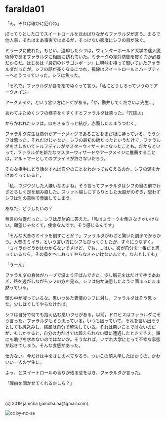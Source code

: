 

# faralda01

「ん。それは確かに厄介ね」

ぽってりとした口でスイートロールをほおばりながらファラルダが言う。まるで他人事，それはまあ事実ではあるが，そっけない態度にシフの目が泳ぐ。

ミラークに敗れた，もとい，退却したシフは，ウィンターホールド大学の達人魔術師であるファラルダに相談に訪れていた。ミラークの絶対防御を貫く力が必要だからだ。はじめは『最初のドラゴンボーン』に興味を持って聞いていたファラルダだったが，シフの話が長くなるにつれ，視線はスイートロールとハーブティーへとうつっていった。シフは焦った。

「それで」ファラルダが唇を指でぬぐって言う。「私にどうしろっていうの？アークメイジ」

アークメイジ，という言い方にトゲがある。「か，勘弁してくださいよ先生…」

あわてふためくシフの様子をくすくすとファラルダは笑った。「冗談よ」

からかわれたシフは，口をきゅうっと結び，赤面したままうつむく。

ファラルダ先生は自分がアークメイジであることをまだ根に持っている。そうシフは思った。それだけじゃない。シフの最初の師だったというだけで，ファラルダをさしおいてトルフディルがマスターウィザードになったことも。だからといって，ファラルダを新たなマスターウィザードやアークメイジに推薦することは，アルトマーとしてのプライドが許さないだろう。

そんな相手にどう話をすれば自分のことをわかってもらえるのか。シフの頭をかけめぐっていると，

「私，ウジウジした人嫌いなのよね」そう言ってファラルダはシフの目の前でわざとらしく足を組み直した。スリット越しにすらりとした太股がのぞき，思わずシフは別の意味で赤面してしまう。

あなた，どうしたいの？

無言の催促だった。シフは反射的に答えた。「私はミラークを倒さなきゃいけない。願望じゃなくて，使命なんです。そう感じるんです」

「そんな大昔のミイラを倒すことが？」ファラルダがわざと驚いた調子でからかう。大昔のミイラ，という言い方にシフもびっくりしたが，すぐにうなずく。「ミイラかどうかはわからないですけど，でも，…はい。彼が自分を一番だと思っているなら，その鼻をへしおってやらなきゃいけないんです。なんとしても」

「うーん」

ファラルダの身体がハーブで温まり汗ばんできた。少し胸元をはだけて手であおぎ，熱を逃がしながらシフの方を見る。シフは何か決意したように固まったまま黙っている。

頭の中が凝っているな。思いつめた表情のシフに対し，ファラルダはそう思った。少しほぐしてやらなければ。

シフは自分で何でも抱え込む悪いクセがある。以前，ドロビスはファラルダにそう言った。ファラルダもそう思っている。いつも困っていて，それを言い出そうとしても尻込みし，結局は自分で解決している。それは悪いことではないのだが，もしかすると，自分の力だけでは超えられない壁に遭遇したときでさえ，誰にも助けを求めないのではないか。そうなれば，いずれ大学にとって不幸な事態が起きてしまう。そんな直感があった。

仕方ない。今だけは手をさしのべてやろう。ついこの前入学したばかりの，かわいい一人の学生に。

ふっ，とスイートロールの香りが残る息をはき，ファラルダが言った。

「理由を聞かせてくれるかしら？」

<br>
<br>
(c) 2019 jamcha (jamcha.aa@gmail.com).

![cc by-nc-sa](https://i.creativecommons.org/l/by-nc-sa/4.0/88x31.png)


